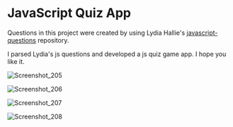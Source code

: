 # JavaScript Quiz App

Questions in this project were created by using Lydia Hallie's [javascript-questions](https://github.com/lydiahallie/javascript-questions) repository. 

I parsed Lydia's js questions and developed a js quiz game app. I hope you like it.

![Screenshot_205](https://user-images.githubusercontent.com/16213088/75455034-76fd7300-5987-11ea-8a32-314bd91f4427.png)

![Screenshot_206](https://user-images.githubusercontent.com/16213088/75455037-78c73680-5987-11ea-9247-16976902044b.png)

![Screenshot_207](https://user-images.githubusercontent.com/16213088/75455039-7a90fa00-5987-11ea-8374-287b59691d50.png)

![Screenshot_208](https://user-images.githubusercontent.com/16213088/75455040-7bc22700-5987-11ea-8a79-db575f54f82c.png)
